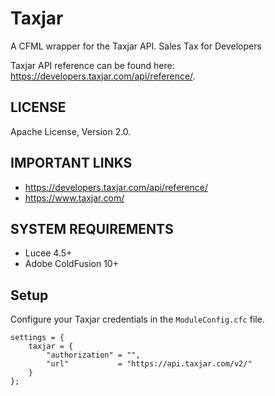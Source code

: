 # Taxjar
A CFML wrapper for the Taxjar API. Sales Tax for Developers

Taxjar API reference can be found here: <https://developers.taxjar.com/api/reference/>.

## LICENSE

Apache License, Version 2.0.

## IMPORTANT LINKS

*   https://developers.taxjar.com/api/reference/
*   https://www.taxjar.com/

## SYSTEM REQUIREMENTS

*   Lucee 4.5+
*   Adobe ColdFusion 10+

## Setup

Configure your Taxjar credentials in the `ModuleConfig.cfc` file.

```
settings = {
    taxjar = {
        "authorization" = "",
        "url" 			= "https://api.taxjar.com/v2/"
    }
};
```
